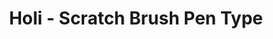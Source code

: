 ---
layout: product
title: "Holi - Scratch Brush Pen Type"
price: "TBA" 
desc: "N/A"
img_path: "/assets/img/HO160.jpg"
brand: "N/A"
available: false
special_offer: false
new: false
soon: false
cat: "070000"
subcat: "0N/A"
subsubcat: "0N/A"
sifra: "HO160"
---
